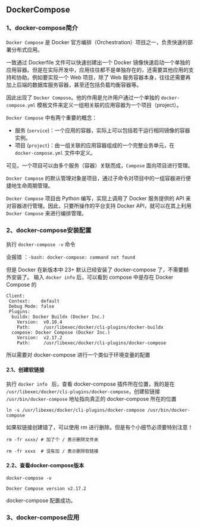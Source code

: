 ## DockerCompose

### 1、docker-compose简介

`Docker Compose` 是 Docker 官方编排（Orchestration）项目之一，负责快速的部署分布式应用。

一致通过 Dockerfile 文件可以快速创建出一个 Docker 镜像快速启动一个单独的应用容器。但是在实际开发中，应用往往都不是单独存在的，还需要其他应用的支持和协助。例如要实现一个 Web 项目，除了 Web 服务容器本身，往往还需要再加上后端的数据库服务容器，甚至还包括负载均衡容器等。

因此出现了 `Docker Compose`。他的作用是允许用户通过一个单独的 `docker-compose.yml` 模板文件来定义一组相关联的应用容器为一个项目（project）。

 `Docker Compose` 中有两个重要的概念：

- 服务 (`service`)：一个应用的容器，实际上可以包括若干运行相同镜像的容器实例。
- 项目 (`project`)：由一组关联的应用容器组成的一个完整业务单元，在 `docker-compose.yml` 文件中定义。

可见，一个项目可以由多个服务（容器）关联而成，`Compose` 面向项目进行管理。

`Docker Compose` 的默认管理对象是项目，通过子命令对项目中的一组容器进行便捷地生命周期管理。

`Docker Compose` 项目由 Python 编写，实现上调用了 Docker 服务提供的 API 来对容器进行管理。因此，只要所操作的平台支持 Docker API，就可以在其上利用 `Docker Compose` 来进行编排管理。



### 2、docker-compose安装配置

执行 `docker-compose -v` 命令

会报错 ：`-bash: docker-compose: command not found`

但是 Docker 在新版本中 23+ 默认已经安装了 docker-compose 了，不需要额外安装了。 输入  `docker info` 后，可以看到 compose 中是存在 Docker Compose 的

```shell
Client:
 Context:    default
 Debug Mode: false
 Plugins:
  buildx: Docker Buildx (Docker Inc.)
    Version:  v0.10.4
    Path:     /usr/libexec/docker/cli-plugins/docker-buildx
  compose: Docker Compose (Docker Inc.)
    Version:  v2.17.2
    Path:     /usr/libexec/docker/cli-plugins/docker-compose
```

所以需要对 docker-compose 进行一个类似于环境变量的配置

#### 2.1、创建软链接

执行 `docker info ` 后，查看 docker-compose 插件所在位置，我的是在 `/usr/libexec/docker/cli-plugins/docker-compose`，创建软链接 `/usr/bin/docker-compose` 地址指向真正的 docker-compose 所在的位置

```shell
ln -s /usr/libexec/docker/cli-plugins/docker-compose /usr/bin/docker-compose
```

如果软链接创建错了，可以使用 rm 进行删除。但是有个小细节必须要特别注意！

```shell
rm -fr xxxx/ # 加了个 / 表示删除文件夹

rm -fr xxxx  # 没有加 / 表示删除软链接
```

#### 2.2、查看docker-compose版本

```shell
docker-compose -v

Docker Compose version v2.17.2
```

docker-compose 配置成功。



### 3、docker-compose应用

